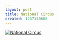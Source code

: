 ```yaml
--- 
layout: post
title: National Circus
created: 1237140688
---
```

<a href="http://www.flickr.com/photos/johndbritton/3347725223/"><img src="http://farm4.static.flickr.com/3427/3347725223_55893f5c0c.jpg" alt="National Circus" /></a>
